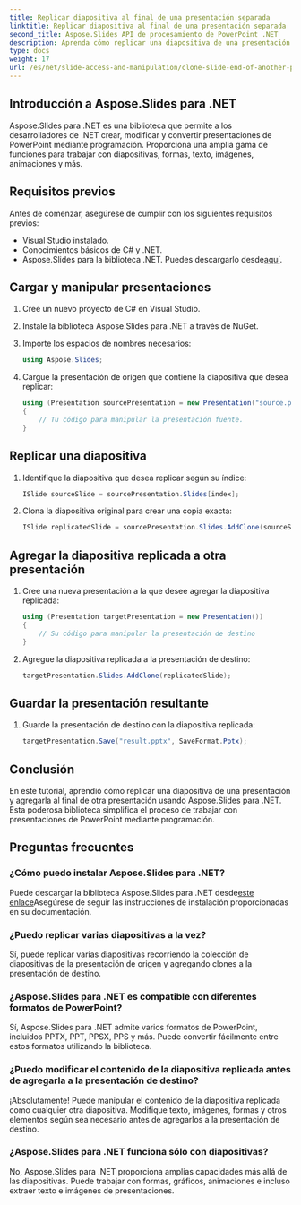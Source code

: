 ```yaml
---
title: Replicar diapositiva al final de una presentación separada
linktitle: Replicar diapositiva al final de una presentación separada
second_title: Aspose.Slides API de procesamiento de PowerPoint .NET
description: Aprenda cómo replicar una diapositiva de una presentación de PowerPoint y agregarla a otra usando Aspose.Slides para .NET. Esta guía paso a paso proporciona código fuente e instrucciones claras para una manipulación de diapositivas perfecta.
type: docs
weight: 17
url: /es/net/slide-access-and-manipulation/clone-slide-end-of-another-presentation/
---
```


## Introducción a Aspose.Slides para .NET

Aspose.Slides para .NET es una biblioteca que permite a los desarrolladores de .NET crear, modificar y convertir presentaciones de PowerPoint mediante programación. Proporciona una amplia gama de funciones para trabajar con diapositivas, formas, texto, imágenes, animaciones y más.

## Requisitos previos

Antes de comenzar, asegúrese de cumplir con los siguientes requisitos previos:

- Visual Studio instalado.
- Conocimientos básicos de C# y .NET.
-  Aspose.Slides para la biblioteca .NET. Puedes descargarlo desde[aquí](https://releases.aspose.com/slides/net/).

## Cargar y manipular presentaciones

1. Cree un nuevo proyecto de C# en Visual Studio.
2. Instale la biblioteca Aspose.Slides para .NET a través de NuGet.
3. Importe los espacios de nombres necesarios:
   
   ```csharp
   using Aspose.Slides;
   ```

4. Cargue la presentación de origen que contiene la diapositiva que desea replicar:

   ```csharp
   using (Presentation sourcePresentation = new Presentation("source.pptx"))
   {
       // Tu código para manipular la presentación fuente.
   }
   ```

## Replicar una diapositiva

1. Identifique la diapositiva que desea replicar según su índice:

   ```csharp
   ISlide sourceSlide = sourcePresentation.Slides[index];
   ```

2. Clona la diapositiva original para crear una copia exacta:

   ```csharp
   ISlide replicatedSlide = sourcePresentation.Slides.AddClone(sourceSlide);
   ```

## Agregar la diapositiva replicada a otra presentación

1. Cree una nueva presentación a la que desee agregar la diapositiva replicada:

   ```csharp
   using (Presentation targetPresentation = new Presentation())
   {
       // Su código para manipular la presentación de destino
   }
   ```

2. Agregue la diapositiva replicada a la presentación de destino:

   ```csharp
   targetPresentation.Slides.AddClone(replicatedSlide);
   ```

## Guardar la presentación resultante

1. Guarde la presentación de destino con la diapositiva replicada:

   ```csharp
   targetPresentation.Save("result.pptx", SaveFormat.Pptx);
   ```

## Conclusión

En este tutorial, aprendió cómo replicar una diapositiva de una presentación y agregarla al final de otra presentación usando Aspose.Slides para .NET. Esta poderosa biblioteca simplifica el proceso de trabajar con presentaciones de PowerPoint mediante programación.

## Preguntas frecuentes

### ¿Cómo puedo instalar Aspose.Slides para .NET?

 Puede descargar la biblioteca Aspose.Slides para .NET desde[este enlace](https://releases.aspose.com/slides/net/)Asegúrese de seguir las instrucciones de instalación proporcionadas en su documentación.

### ¿Puedo replicar varias diapositivas a la vez?

Sí, puede replicar varias diapositivas recorriendo la colección de diapositivas de la presentación de origen y agregando clones a la presentación de destino.

### ¿Aspose.Slides para .NET es compatible con diferentes formatos de PowerPoint?

Sí, Aspose.Slides para .NET admite varios formatos de PowerPoint, incluidos PPTX, PPT, PPSX, PPS y más. Puede convertir fácilmente entre estos formatos utilizando la biblioteca.

### ¿Puedo modificar el contenido de la diapositiva replicada antes de agregarla a la presentación de destino?

¡Absolutamente! Puede manipular el contenido de la diapositiva replicada como cualquier otra diapositiva. Modifique texto, imágenes, formas y otros elementos según sea necesario antes de agregarlos a la presentación de destino.

### ¿Aspose.Slides para .NET funciona sólo con diapositivas?

No, Aspose.Slides para .NET proporciona amplias capacidades más allá de las diapositivas. Puede trabajar con formas, gráficos, animaciones e incluso extraer texto e imágenes de presentaciones.
